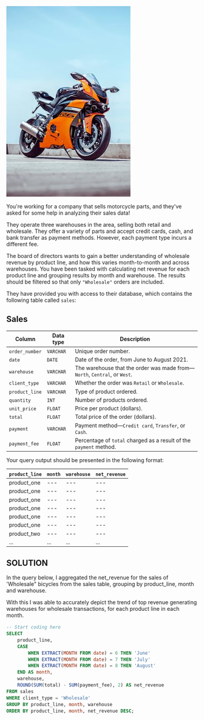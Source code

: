 ![Parked motorcycle](motorcycle.jpg)

You're working for a company that sells motorcycle parts, and they've asked for some help in analyzing their sales data!

They operate three warehouses in the area, selling both retail and wholesale. They offer a variety of parts and accept credit cards, cash, and bank transfer as payment methods. However, each payment type incurs a different fee.

The board of directors wants to gain a better understanding of wholesale revenue by product line, and how this varies month-to-month and across warehouses. You have been tasked with calculating net revenue for each product line and grouping results by month and warehouse. The results should be filtered so that only `"Wholesale"` orders are included.

They have provided you with access to their database, which contains the following table called `sales`:

## Sales

| Column         | Data type | Description                                                                      |
| -------------- | --------- | -------------------------------------------------------------------------------- |
| `order_number` | `VARCHAR` | Unique order number.                                                             |
| `date`         | `DATE`    | Date of the order, from June to August 2021.                                     |
| `warehouse`    | `VARCHAR` | The warehouse that the order was made from&mdash; `North`, `Central`, or `West`. |
| `client_type`  | `VARCHAR` | Whether the order was `Retail` or `Wholesale`.                                   |
| `product_line` | `VARCHAR` | Type of product ordered.                                                         |
| `quantity`     | `INT`     | Number of products ordered.                                                      |
| `unit_price`   | `FLOAT`   | Price per product (dollars).                                                     |
| `total`        | `FLOAT`   | Total price of the order (dollars).                                              |
| `payment`      | `VARCHAR` | Payment method&mdash;`Credit card`, `Transfer`, or `Cash`.                       |
| `payment_fee`  | `FLOAT`   | Percentage of `total` charged as a result of the `payment` method.               |

Your query output should be presented in the following format:

| `product_line` | `month` | `warehouse` | `net_revenue` |
| -------------- | ------- | ----------- | ------------- |
| product_one    | ---     | ---         | ---           |
| product_one    | ---     | ---         | ---           |
| product_one    | ---     | ---         | ---           |
| product_one    | ---     | ---         | ---           |
| product_one    | ---     | ---         | ---           |
| product_one    | ---     | ---         | ---           |
| product_two    | ---     | ---         | ---           |
| ...            | ...     | ...         | ...           |


## **SOLUTION**
In the query below, I aggregated the net_revenue for the sales of 'Wholesale" bicycles from the sales table, grouping by product_line, month and warehouse.

With this I was able to accurately depict the trend of top revenue generating warehouses for wholesale transactions, for each product line in each month.

```sql
-- Start coding here
SELECT 
    product_line,
    CASE 
        WHEN EXTRACT(MONTH FROM date) = 6 THEN 'June'
        WHEN EXTRACT(MONTH FROM date) = 7 THEN 'July'
        WHEN EXTRACT(MONTH FROM date) = 8 THEN 'August' 
    END AS month,
    warehouse,
    ROUND(SUM(total) - SUM(payment_fee), 2) AS net_revenue
FROM sales
WHERE client_type = 'Wholesale'
GROUP BY product_line, month, warehouse
ORDER BY product_line, month, net_revenue DESC;
```